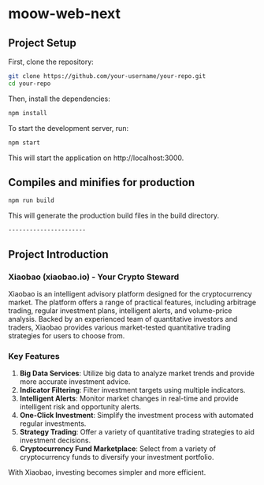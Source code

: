 # moow-web-next
## Project Setup
First, clone the repository:

```bash
git clone https://github.com/your-username/your-repo.git
cd your-repo
```

Then, install the dependencies:
```bash
npm install
```

To start the development server, run:

```bash
npm start
```
This will start the application on http://localhost:3000.
## Compiles and minifies for production
```bash
npm run build
```
This will generate the production build files in the build directory.

`----------------------`
## Project Introduction 
### Xiaobao (xiaobao.io) - Your Crypto Steward

Xiaobao is an intelligent advisory platform designed for the cryptocurrency market. The platform offers a range of practical features, including arbitrage trading, regular investment plans, intelligent alerts, and volume-price analysis. Backed by an experienced team of quantitative investors and traders, Xiaobao provides various market-tested quantitative trading strategies for users to choose from.

### Key Features

1. **Big Data Services**: Utilize big data to analyze market trends and provide more accurate investment advice.
2. **Indicator Filtering**: Filter investment targets using multiple indicators.
3. **Intelligent Alerts**: Monitor market changes in real-time and provide intelligent risk and opportunity alerts.
4. **One-Click Investment**: Simplify the investment process with automated regular investments.
5. **Strategy Trading**: Offer a variety of quantitative trading strategies to aid investment decisions.
6. **Cryptocurrency Fund Marketplace**: Select from a variety of cryptocurrency funds to diversify your investment portfolio.

With Xiaobao, investing becomes simpler and more efficient.
